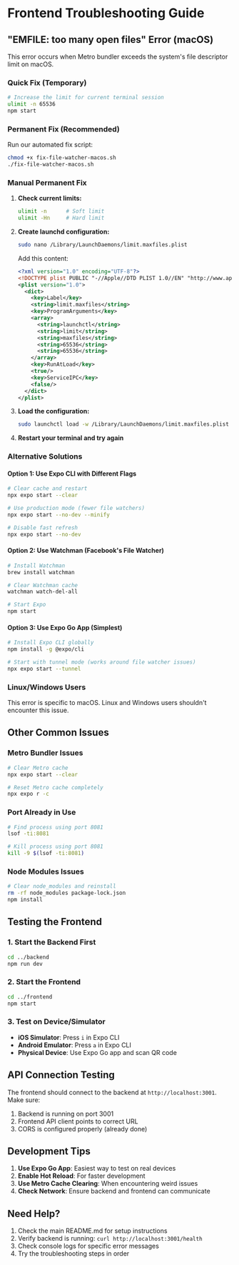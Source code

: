 # Frontend Troubleshooting Guide

## "EMFILE: too many open files" Error (macOS)

This error occurs when Metro bundler exceeds the system's file descriptor limit on macOS.

### Quick Fix (Temporary)
```bash
# Increase the limit for current terminal session
ulimit -n 65536
npm start
```

### Permanent Fix (Recommended)
Run our automated fix script:
```bash
chmod +x fix-file-watcher-macos.sh
./fix-file-watcher-macos.sh
```

### Manual Permanent Fix
1. **Check current limits:**
   ```bash
   ulimit -n      # Soft limit
   ulimit -Hn     # Hard limit
   ```

2. **Create launchd configuration:**
   ```bash
   sudo nano /Library/LaunchDaemons/limit.maxfiles.plist
   ```
   
   Add this content:
   ```xml
   <?xml version="1.0" encoding="UTF-8"?>
   <!DOCTYPE plist PUBLIC "-//Apple//DTD PLIST 1.0//EN" "http://www.apple.com/DTDs/PropertyList-1.0.dtd">
   <plist version="1.0">
     <dict>
       <key>Label</key>
       <string>limit.maxfiles</string>
       <key>ProgramArguments</key>
       <array>
         <string>launchctl</string>
         <string>limit</string>
         <string>maxfiles</string>
         <string>65536</string>
         <string>65536</string>
       </array>
       <key>RunAtLoad</key>
       <true/>
       <key>ServiceIPC</key>
       <false/>
     </dict>
   </plist>
   ```

3. **Load the configuration:**
   ```bash
   sudo launchctl load -w /Library/LaunchDaemons/limit.maxfiles.plist
   ```

4. **Restart your terminal and try again**

### Alternative Solutions

#### Option 1: Use Expo CLI with Different Flags
```bash
# Clear cache and restart
npx expo start --clear

# Use production mode (fewer file watchers)
npx expo start --no-dev --minify

# Disable fast refresh
npx expo start --no-dev
```

#### Option 2: Use Watchman (Facebook's File Watcher)
```bash
# Install Watchman
brew install watchman

# Clear Watchman cache
watchman watch-del-all

# Start Expo
npm start
```

#### Option 3: Use Expo Go App (Simplest)
```bash
# Install Expo CLI globally
npm install -g @expo/cli

# Start with tunnel mode (works around file watcher issues)
npx expo start --tunnel
```

### Linux/Windows Users
This error is specific to macOS. Linux and Windows users shouldn't encounter this issue.

## Other Common Issues

### Metro Bundler Issues
```bash
# Clear Metro cache
npx expo start --clear

# Reset Metro cache completely
npx expo r -c
```

### Port Already in Use
```bash
# Find process using port 8081
lsof -ti:8081

# Kill process using port 8081
kill -9 $(lsof -ti:8081)
```

### Node Modules Issues
```bash
# Clear node_modules and reinstall
rm -rf node_modules package-lock.json
npm install
```

## Testing the Frontend

### 1. Start the Backend First
```bash
cd ../backend
npm run dev
```

### 2. Start the Frontend
```bash
cd ../frontend
npm start
```

### 3. Test on Device/Simulator
- **iOS Simulator**: Press `i` in Expo CLI
- **Android Emulator**: Press `a` in Expo CLI  
- **Physical Device**: Use Expo Go app and scan QR code

## API Connection Testing

The frontend should connect to the backend at `http://localhost:3001`. Make sure:

1. Backend is running on port 3001
2. Frontend API client points to correct URL
3. CORS is configured properly (already done)

## Development Tips

1. **Use Expo Go App**: Easiest way to test on real devices
2. **Enable Hot Reload**: For faster development
3. **Use Metro Cache Clearing**: When encountering weird issues
4. **Check Network**: Ensure backend and frontend can communicate

## Need Help?

1. Check the main README.md for setup instructions
2. Verify backend is running: `curl http://localhost:3001/health`
3. Check console logs for specific error messages
4. Try the troubleshooting steps in order